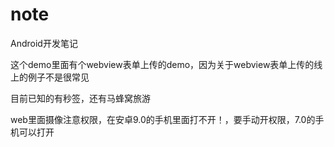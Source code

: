 # note
Android开发笔记

这个demo里面有个webview表单上传的demo，因为关于webview表单上传的线上的例子不是很常见

目前已知的有秒签，还有马蜂窝旅游


web里面摄像注意权限，在安卓9.0的手机里面打不开！，要手动开权限，7.0的手机可以打开
